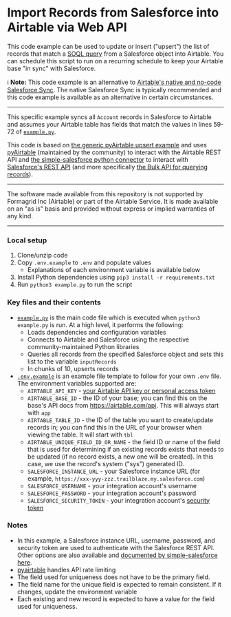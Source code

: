 # Import Records from Salesforce into Airtable via Web API

This code example can be used to update or insert ("upsert") the list of records
that match a
[SOQL query](https://developer.salesforce.com/docs/atlas.en-us.soql_sosl.meta/soql_sosl/sforce_api_calls_soql.htm)
from a Salesforce object into Airtable. You can schedule this script to run on a
recurring schedule to keep your Airtable base "in sync" with Salesforce.

ℹ️ **Note:** This code example is an alternative to
[Airtable's native and no-code Salesforce
Sync](https://support.airtable.com/docs/airtable-sync-integration-salesforce).
The native Salesforce Sync is typically recommended and this code example is
available as an alternative in certain circumstances.

---

This specific example syncs all `Account` records in Salesforce to Airtable and
assumes your Airtable table has fields that match the values in lines 59-72 of
[`example.py`](./example.py).

This code is based on
[the generic pyAirtable upsert example]((.../../../../../javascript/using_pyAirtable/))
and uses [pyAirtable](https://github.com/gtalarico/pyairtable) (maintained by
the community) to interact with the Airtable REST API and
[the simple-salesforce python connector](https://github.com/simple-salesforce/simple-salesforce)
to interact with
[Salesforce's REST API](https://developer.salesforce.com/docs/atlas.en-us.api_rest.meta/api_rest/intro_what_is_rest_api.htm)
(and more specifically
[the Bulk API for querying records](https://developer.salesforce.com/docs/atlas.en-us.232.0.api_asynch.meta/api_asynch/asynch_api_bulk_query_intro.htm)).

---

The software made available from this repository is not supported by Formagrid
Inc (Airtable) or part of the Airtable Service. It is made available on an "as
is" basis and provided without express or implied warranties of any kind.

---

### Local setup

1. Clone/unzip code
2. Copy `.env.example` to `.env` and populate values
   - Explanations of each environment variable is available below
3. Install Python dependencies using `pip3 install -r requirements.txt`
4. Run `python3 example.py` to run the script

### Key files and their contents

- [`example.py`](example.py) is the main code file which is executed when
  `python3 example.py` is run. At a high level, it performs the following:
  - Loads dependencies and configuration variables
  - Connects to Airtable and Salesforce using the respective
    community-maintained Python libraries
  - Queries all records from the specified Salesforce object and sets this list
    to the variable `inputRecords`
  - In chunks of 10, upserts records
- [`.env.example`](.env.example) is an example file template to follow for your
  own `.env` file. The environment variables supported are:
  - `AIRTABLE_API_KEY` -
    [your Airtable API key or personal access token](https://support.airtable.com/docs/creating-and-using-api-keys-and-access-tokens)
  - `AIRTABLE_BASE_ID` - the ID of your base; you can find this on the base's
    API docs from https://airtable.com/api. This will always start with `app`
  - `AIRTABLE_TABLE_ID` - the ID of the table you want to create/update records
    in; you can find this in the URL of your browser when viewing the table. It
    will start with `tbl`
  - `AIRTABLE_UNIQUE_FIELD_ID_OR_NAME` - the field ID or name of the field that
    is used for determining if an existing records exists that needs to be
    updated (if no record exists, a new one will be created). In this case, we
    use the record's system ("sys") generated ID.
  - `SALESFORCE_INSTANCE_URL` - your Salesforce instance URL (for example,
    `https://xxx-yyy-zzz.trailblaze.my.salesforce.com`)
  - `SALESFORCE_USERNAME` - your integration account's username
  - `SALESFORCE_PASSWORD` - your integration account's password
  - `SALESFORCE_SECURITY_TOKEN` - your integration account's
    [security token](https://developer.salesforce.com/docs/atlas.en-us.api.meta/api/sforce_api_concepts_security.htm#logintoken)

### Notes

- In this example, a Salesforce instance URL, username, password, and security
  token are used to authenticate with the Salesforce REST API. Other options are
  also available and
  [documented by simple-salesforce here](https://simple-salesforce.readthedocs.io/en/latest/user_guide/examples.html).
- [pyairtable](https://github.com/gtalarico/pyairtable) handles API rate
  limiting
- The field used for uniqueness does not have to be the primary field.
- The field name for the unique field is expected to remain consistent. If it
  changes, update the environment variable
- Each existing and new record is expected to have a value for the field used
  for uniqueness.
